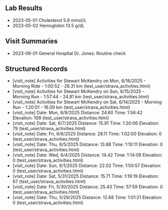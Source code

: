 ## Lab Results
- 2023-05-01 Cholesterol 5.8 mmol/L
- 2023-05-02 Hemoglobin 13.5 g/dL

## Visit Summaries
- 2023-06-01 General Hospital Dr. Jones: Routine check

## Structured Records
- [visit_note] Activities for Stewart McKendry on Mon, 6/16/2025 - Morning Ride - 1:00:52 - 26.31 km (test_user/strava_activities.html)
- [visit_note] Activities for Stewart McKendry on Sun, 6/15/2025 - Morning Run - 1:57:44 - 24.81 km (test_user/strava_activities.html)
- [visit_note] Activities for Stewart McKendry on Sat, 6/14/2025 - Morning Run - 1:20:01 - 16.09 km (test_user/strava_activities.html)
- [visit_note] Date: Mon, 6/9/2025 Distance: 24.60 Time: 1:56:42 Elevation: 109 (test_user/strava_activities.html)
- [visit_note] Date: Sat, 6/7/2025 Distance: 15.91 Time: 1:20:06 Elevation: 79 (test_user/strava_activities.html)
- [visit_note] Date: Fri, 6/6/2025 Distance: 28.11 Time: 1:02:00 Elevation: 0 (test_user/strava_activities.html)
- [visit_note] Date: Thu, 6/5/2025 Distance: 13.88 Time: 1:10:11 Elevation: 0 (test_user/strava_activities.html)
- [visit_note] Date: Wed, 6/4/2025 Distance: 14.42 Time: 1:14:09 Elevation: 0 (test_user/strava_activities.html)
- [visit_note] Date: Sun, 6/1/2025 Distance: 22.02 Time: 1:50:57 Elevation: 0 (test_user/strava_activities.html)
- [visit_note] Date: Sat, 5/31/2025 Distance: 15.71 Time: 1:19:19 Elevation: 67 (test_user/strava_activities.html)
- [visit_note] Date: Fri, 5/30/2025 Distance: 25.43 Time: 57:59 Elevation: 0 (test_user/strava_activities.html)
- [visit_note] Date: Thu, 5/29/2025 Distance: 12.68 Time: 1:01:21 Elevation: 0 (test_user/strava_activities.html)
